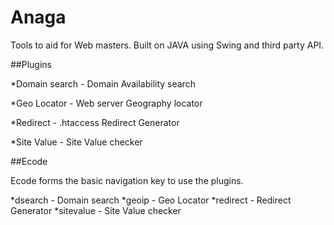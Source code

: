 Anaga
=====

Tools to aid for Web masters. Built on JAVA using Swing and third party API.

##Plugins

*Domain search - Domain Availability search

*Geo Locator - Web server Geography locator

*Redirect - .htaccess Redirect Generator

*Site Value - Site Value checker

##Ecode

Ecode forms the basic navigation key to use the plugins.

*dsearch - Domain search
*geoip - Geo Locator
*redirect - Redirect Generator
*sitevalue - Site Value checker


